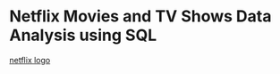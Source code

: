 # Netflix Movies and TV Shows Data Analysis using SQL
[netflix logo](https://github.com/devxdixit/netflix_sql_project/blob/main/logo.webp)
